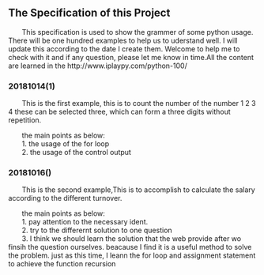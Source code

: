 ## The Specification of this Project ##


<p >&nbsp;&nbsp;&nbsp;&nbsp;&nbsp;&nbsp;     
This specification is used to show the grammer of some python usage. There will be one hundred examples to help us to uderstand well. I will update this according to the  date I create them. Welcome to help me to check with it and if any question, please let me know in time.All the content are learned in the http://www.iplaypy.com/python-100/</p>

### 20181014(1) ###


<p >&nbsp;&nbsp;&nbsp;&nbsp;&nbsp;&nbsp; This is the first example, this is to count the number of the number 1 2 3 4 these can be selected three, which can form a three digits without repetition.</p>
<p >&nbsp;&nbsp;&nbsp;&nbsp;&nbsp;&nbsp; the main points as below:<br />
&nbsp;&nbsp;&nbsp;&nbsp;&nbsp;&nbsp;
1. the usage of the for loop <br />
&nbsp;&nbsp;&nbsp;&nbsp;&nbsp;&nbsp;
2. the usage of the control output  <br />
<p>

### 20181016() ###
<p >&nbsp;&nbsp;&nbsp;&nbsp;&nbsp;&nbsp; This is the second example,This is to accomplish to calculate the salary according to the different turnover.</p>
<p >&nbsp;&nbsp;&nbsp;&nbsp;&nbsp;&nbsp; the main points as below:<br />
&nbsp;&nbsp;&nbsp;&nbsp;&nbsp;&nbsp;
1. pay attention to the necessary ident.<br />
&nbsp;&nbsp;&nbsp;&nbsp;&nbsp;&nbsp;
2. try to the differernt solution to one question   <br />
&nbsp;&nbsp;&nbsp;&nbsp;&nbsp;&nbsp;
3. I think we should learn the solution that the web provide after wo finsih the question ourselves. beacause I find it is a useful method to solve the problem. just as this time, I leann the for loop and assignment statement to achieve the function recursion   <br />
<p>